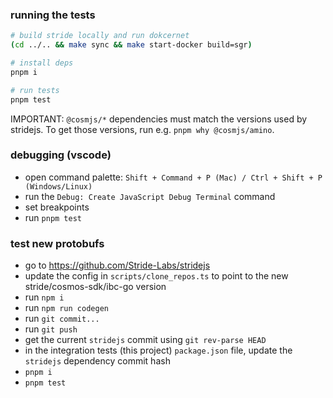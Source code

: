 ### running the tests

```bash
# build stride locally and run dokcernet
(cd ../.. && make sync && make start-docker build=sgr)

# install deps
pnpm i

# run tests
pnpm test
```

IMPORTANT: `@cosmjs/*` dependencies must match the versions used by stridejs. To get those versions, run e.g. `pnpm why @cosmjs/amino`.

### debugging (vscode)

- open command palette: `Shift + Command + P (Mac) / Ctrl + Shift + P (Windows/Linux)`
- run the `Debug: Create JavaScript Debug Terminal` command
- set breakpoints
- run `pnpm test`

### test new protobufs

- go to https://github.com/Stride-Labs/stridejs
- update the config in `scripts/clone_repos.ts` to point to the new stride/cosmos-sdk/ibc-go version
- run `npm i`
- run `npm run codegen`
- run `git commit...`
- run `git push`
- get the current `stridejs` commit using `git rev-parse HEAD`
- in the integration tests (this project) `package.json` file, update the `stridejs` dependency commit hash
- `pnpm i`
- `pnpm test`

